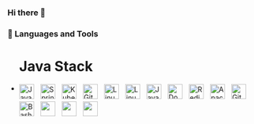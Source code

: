 ### Hi there 👋

### 🧰 Languages and Tools
<ul>
            <h1>Java Stack</h1>
            <li>
                        <div>
<img align="left" alt="Java" width="30px" style="padding-right:10px; margin-bottom:5px;" src="https://cdn.jsdelivr.net/gh/devicons/devicon/icons/java/java-original.svg"/>
<img align="left" alt="Spring" width="30px" style="padding-right:10px;  margin-bottom:5px;" src="https://cdn.jsdelivr.net/gh/devicons/devicon/icons/spring/spring-original.svg" />
<img align="left" alt="Kubernetes" width="30px" style="padding-right:10px;  margin-bottom:5px;" src="https://cdn.jsdelivr.net/gh/devicons/devicon/icons/kubernetes/kubernetes-plain.svg" />
<img align="left" alt="Git" width="30px" style="padding-right:10px;  margin-bottom:5px;" src="https://cdn.jsdelivr.net/gh/devicons/devicon/icons/git/git-original.svg" />
<img align="left" alt="Linux" width="30px" style="padding-right:10px;  margin-bottom:5px;" src="https://cdn.jsdelivr.net/gh/devicons/devicon/icons/linux/linux-original.svg" />
            <img align="left" alt="Linux" width="30px" style="padding-right:10px;  margin-bottom:5px;"  src="https://cdn.jsdelivr.net/gh/devicons/devicon@latest/icons/elasticsearch/elasticsearch-original.svg" />
            <img  align="left" alt="JavaScript" width="30px" style="padding-right:10px;  margin-bottom:5px;"  src="https://cdn.jsdelivr.net/gh/devicons/devicon@latest/icons/angular/angular-original.svg" />
<img align="left" alt="Docker" width="30px" style="padding-right:10px;  margin-bottom:5px;" src="https://cdn.jsdelivr.net/gh/devicons/devicon/icons/docker/docker-original.svg" />
<img align="left" alt="Redis" width="30px" style="padding-right:10px;  margin-bottom:5px;" src="https://cdn.jsdelivr.net/gh/devicons/devicon/icons/redis/redis-original.svg" />
<img align="left" alt="Apache Kafka" width="30px" style="padding-right:10px;  margin-bottom:5px;" src="https://cdn.jsdelivr.net/gh/devicons/devicon/icons/apachekafka/apachekafka-original.svg" />
<img align="left" alt="GitHub" width="30px" style="padding-right:10px;  margin-bottom:5px;" src="https://cdn.jsdelivr.net/gh/devicons/devicon/icons/github/github-original.svg" />
<img align="left" alt="Bash" width="30px" style="padding-right:10px;  margin-bottom:5px;" src="https://cdn.jsdelivr.net/gh/devicons/devicon/icons/bash/bash-original.svg" />
            <img align="left" width="30px" style="padding-right:10px;" src="https://cdn.jsdelivr.net/gh/devicons/devicon/icons/postgresql/postgresql-original.svg" />
         <img align="left" width="30px" style="padding-right:10px;" src="https://cdn.jsdelivr.net/gh/devicons/devicon/icons/gitlab/gitlab-original.svg" />
            <img align="left" width="30px" style="padding-right:10px;" src="https://cdn.jsdelivr.net/gh/devicons/devicon@latest/icons/react/react-original.svg" />
 </div>
            </li>
</ul>

 <br>
